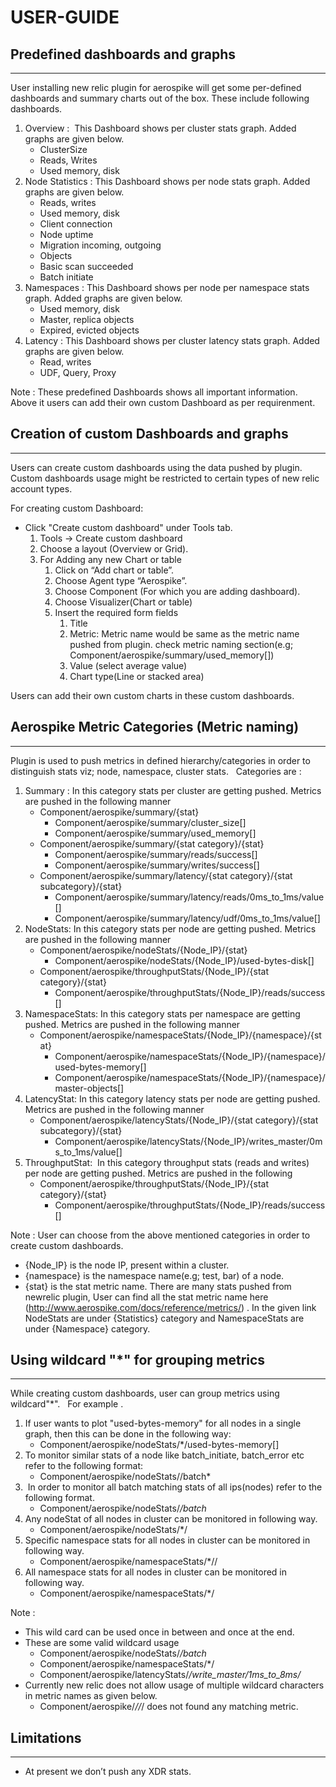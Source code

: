 # USER-GUIDE
## Predefined dashboards and graphs
-----------------------------------------
User installing new relic plugin for aerospike will get some per-defined dashboards and summary charts out of the box.
These include following dashboards.

   1. Overview :  This Dashboard shows per cluster stats graph. Added graphs are given below.
	   * ClusterSize
	   * Reads, Writes
	   * Used memory, disk
   2. Node Statistics : This Dashboard shows per node stats graph. Added graphs are given below.
	   * Reads, writes
	   * Used memory, disk
	   * Client connection
       * Node uptime
	   * Migration incoming, outgoing
	   * Objects
	   * Basic scan succeeded
	   * Batch initiate
   3. Namespaces : This Dashboard shows per node per namespace stats graph. Added graphs are given below.
	   * Used memory, disk
	   * Master, replica objects
	   * Expired, evicted objects
   4. Latency : This Dashboard shows per cluster latency stats graph. Added graphs are given below.
	   * Read, writes
	   * UDF, Query, Proxy
	 
Note :
	These predefined Dashboards shows all important information. Above it users can add their own custom Dashboard as per requirenment.


## Creation of custom Dashboards and graphs
---------------------------------------------------
Users can create custom dashboards using the data pushed by plugin. Custom dashboards usage might be restricted to certain types of new relic account types.

For creating custom Dashboard:
   * Click "Create custom dashboard" under Tools tab.
	 1. Tools -> Create custom dashboard
	 2. Choose a layout (Overview or Grid).
	 3. For Adding any new Chart or table
	    1. Click on “Add chart or table”.
	    2. Choose Agent type “Aerospike”.
	    3. Choose Component (For which you are adding dashboard).
	    4. Choose Visualizer(Chart or table)
	    5. Insert the required form fields
	       1. Title
	       2. Metric: Metric name would be same as the metric name pushed from plugin. check metric naming section(e.g; Component/aerospike/summary/used_memory[])
	       3. Value (select average value)
	       4. Chart type(Line or stacked area)

Users can add their own custom charts in these custom dashboards.


## Aerospike Metric Categories (Metric naming)
---------------------------------------------------
Plugin is used to push metrics in defined hierarchy/categories in order to distinguish stats viz; node, namespace, cluster stats.  
Categories are :

   1. Summary : In this category stats per cluster are getting pushed. Metrics are pushed in the following manner
	   * Component/aerospike/summary/{stat}
	       * Component/aerospike/summary/cluster_size[]
	       * Component/aerospike/summary/used_memory[]
	   * Component/aerospike/summary/{stat category}/{stat}
	       * Component/aerospike/summary/reads/success[]
	       * Component/aerospike/summary/writes/success[]
	   * Component/aerospike/summary/latency/{stat category}/{stat subcategory}/{stat}
	       * Component/aerospike/summary/latency/reads/0ms_to_1ms/value[]
	       * Component/aerospike/summary/latency/udf/0ms_to_1ms/value[]
   2. NodeStats: In this category stats per node are getting pushed. Metrics are pushed in the following manner
	   * Component/aerospike/nodeStats/{Node_IP}/{stat}
	       * Component/aerospike/nodeStats/{Node_IP}/used-bytes-disk[]
	   * Component/aerospike/throughputStats/{Node_IP}/{stat category}/{stat}
	       * Component/aerospike/throughputStats/{Node_IP}/reads/success[] 
   3. NamespaceStats: In this category stats per namespace are getting pushed. Metrics are pushed in the following manner
	   * Component/aerospike/namespaceStats/{Node_IP}/{namespace}/{stat}
	       * Component/aerospike/namespaceStats/{Node_IP}/{namespace}/used-bytes-memory[]
	       * Component/aerospike/namespaceStats/{Node_IP}/{namespace}/master-objects[]
   4. LatencyStat: In this category latency stats per node are getting pushed. Metrics are pushed in the following manner
	   * Component/aerospike/latencyStats/{Node_IP}/{stat category}/{stat subcategory}/{stat}
	       * Component/aerospike/latencyStats/{Node_IP}/writes_master/0ms_to_1ms/value[]
   5. ThroughputStat:  In this category throughput stats (reads and writes) per node are getting pushed. Metrics are pushed in the following 
	   * Component/aerospike/throughputStats/{Node_IP}/{stat category}/{stat}
	       * Component/aerospike/throughputStats/{Node_IP}/reads/success[]
	        
Note :
	User can choose from the above mentioned categories in order to create custom dashboards.
* {Node_IP} is the node IP, present within a cluster.
* {namespace} is the namespace name(e.g; test, bar) of a node.
* {stat} is the stat metric name. There are many stats pushed from newrelic plugin, User can find all the stat metric name here (http://www.aerospike.com/docs/reference/metrics/) . In the given link NodeStats are under {Statistics} category and NamespaceStats are under {Namespace} category.

## Using wildcard "*" for grouping metrics
--------------------------------------------
While creating custom dashboards, user can group metrics using wildcard"*".  
For example .

1. If user wants to plot "used-bytes-memory" for all nodes in a single graph, then this can be done in the following way:
	* Component/aerospike/nodeStats/*/used-bytes-memory[]
2. To monitor similar stats of a node like batch_initiate, batch_error etc refer to the following format:
	* Component/aerospike/nodeStats/<ip>/batch*
3.  In order to monitor all batch matching stats of all ips(nodes) refer to the following format.
	* Component/aerospike/nodeStats/*/batch*
4. Any nodeStat of all nodes in cluster can be monitored in following way.
	* Component/aerospike/nodeStats/*/<stats>
5. Specific namespace stats for all nodes in cluster can be monitored in following way.
	* Component/aerospike/namespaceStats/*/<namespace>/<stats>
6. All namespace stats for all nodes in cluster can be monitored in following way.
	* Component/aerospike/namespaceStats/*/<stats>
	
Note :
* This wild card can be used once in between and once at the end.
* These are some valid wildcard usage
    * Component/aerospike/nodeStats/*/batch*
    * Component/aerospike/namespaceStats/*/<stats>
    * Component/aerospike/latencyStats/*/write_master/1ms_to_8ms/*
* Currently new relic does not allow usage of multiple wildcard characters in metric names as given below.
    * Component/aerospike/*/<ip>/*/<stat> does not found any matching metric.

## Limitations
--------------
* At present we don’t push any XDR stats.
	            
